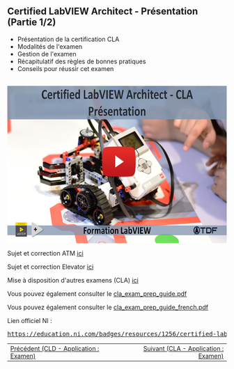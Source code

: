 <h2 dir="auto" id="user-content-h_174031069121655196260265"><strong>Certified LabVIEW Architect&nbsp;</strong><strong>- Pr&eacute;sentation </strong><strong>(Partie 1/2)</strong></h2>
<ul dir="auto">
<li>Pr&eacute;sentation de la certification CLA</li>
<li>Modalit&eacute;s de l'examen</li>
<li>Gestion de l'examen</li>
<li>R&eacute;capitulatif des r&egrave;gles de bonnes pratiques</li>
<li>Conseils pour r&eacute;ussir cet examen</li>
</ul>


<p>&nbsp;<a href="https://www.youtube.com/watch?v=e-SbfSKIksI&list=PLtioRYPUn23rmTQmI3XhCEMH0Tcn9y50z&index=19&ab_channel=TechnologiesdeFrance%28TDF%29"><img src="CLA presentation.png" width="640" height="362" alt="" style="display: block; margin-left: auto; margin-right: auto;" /></a></p>
<p></p>


<p>Sujet et correction ATM&nbsp;<a href="https://github.com/Technologies-de-France/Formation-LabVIEW/tree/main/G-2%20CLA%20Application/ATM">ici</a></p>
<p>Sujet et correction Elevator&nbsp;<a href="https://github.com/Technologies-de-France/Formation-LabVIEW/tree/main/G-2%20CLA%20Application/Elevator%20Exam">ici</a></p>
<p>Mise &agrave; disposition d'autres examens (CLA)&nbsp;<a href="https://github.com/Technologies-de-France/Formation-LabVIEW/tree/main/G-1%20CLA%20Pr%C3%A9sentation/Sample%20exams">ici</a></p>
<p>Vous pouvez &eacute;galement consulter le <a class="js-navigation-open Link--primary" title="cla_exam_prep_guide.pdf" data-pjax="#repo-content-pjax-container" data-turbo-frame="repo-content-turbo-frame" href="https://github.com/Technologies-de-France/Formation-LabVIEW/blob/main/G-1%20CLA%20Pr%C3%A9sentation/cla_exam_prep_guide.pdf">cla_exam_prep_guide.pdf</a></p>
<p>Vous pouvez &eacute;galement consulter le&nbsp;<a class="js-navigation-open Link--primary" title="cla_exam_prep_guide_french.pdf" data-pjax="#repo-content-pjax-container" data-turbo-frame="repo-content-turbo-frame" href="https://github.com/Technologies-de-France/Formation-LabVIEW/blob/main/G-1%20CLA%20Pr%C3%A9sentation/cla_exam_prep_guide_french.pdf">cla_exam_prep_guide_french.pdf</a>&nbsp;</p>
<p></p>
<p>Lien officiel NI :&nbsp;</p>
<pre><a href="https://education.ni.com/badges/resources/1256/certified-labview-architect-cla" rel="nofollow">https://education.ni.com/badges/resources/1256/certified-labview-architect-cla</a></pre>
<p></p>
<table border="0" style="width: 100%; border-collapse: collapse; border-style: none;">
<tbody>
<tr>
<td style="width: 50%;"><a href="/G-1%20CLA Pr&eacute;sentation/"></a><a href="/F-3%20CLD Application/">Pr&eacute;c&eacute;dent (CLD - Application : Examen)</a><a href="/G-1%20CLA Pr&eacute;sentation/"></a></td>
<td style="width: 50%; text-align: right;"><a href="/G-2%20CLA Application/">Suivant (CLA - Application : Examen)</a></td>
</tr>
</tbody>
</table>
<p dir="auto" id="user-content-h_4774480761351655104528452" style="text-align: left;"></p>
